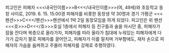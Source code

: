 피고인은 피해자 <<<내국인이름>>>B<<</내국인이름>>>(여, 49세)와 초등학교 동창 사이로, 2019. 6. 15. 15:00경 피해자를 비롯한 동창생 약 30명과 경기 가평군 <<<펜션>>>C<<</펜션>>>펜션에서 1박 2일 동창모임을 하게 되었다.
피고인은 위 펜션 <<<호>>>D<<</호>>>호실 1층에서 피해자 등 친구들과 술을 마시던 중, 피해자가 잠을 잔다며 복층으로 올라가자, 피해자를 따라 올라가 침대에 누워있는 피해자에게 다가가 갑자기 팔로 피해자를 끌어안고, 피해자가 이를 밀치며 거부함에도, 재차 손으로 피해자의 가슴을 움켜쥐고 주물러 피해자를 강제로 추행하였다.